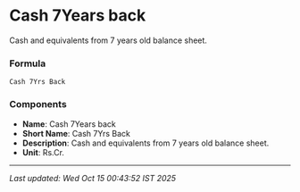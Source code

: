 # Cash 7Years back
Cash and equivalents from 7 years old balance sheet.

### Formula
```text
Cash 7Yrs Back
```


### Components
- **Name**: Cash 7Years back
- **Short Name**: Cash 7Yrs Back
- **Description**: Cash and equivalents from 7 years old balance sheet.
- **Unit**: Rs.Cr.

---
*Last updated: Wed Oct 15 00:43:52 IST 2025*
